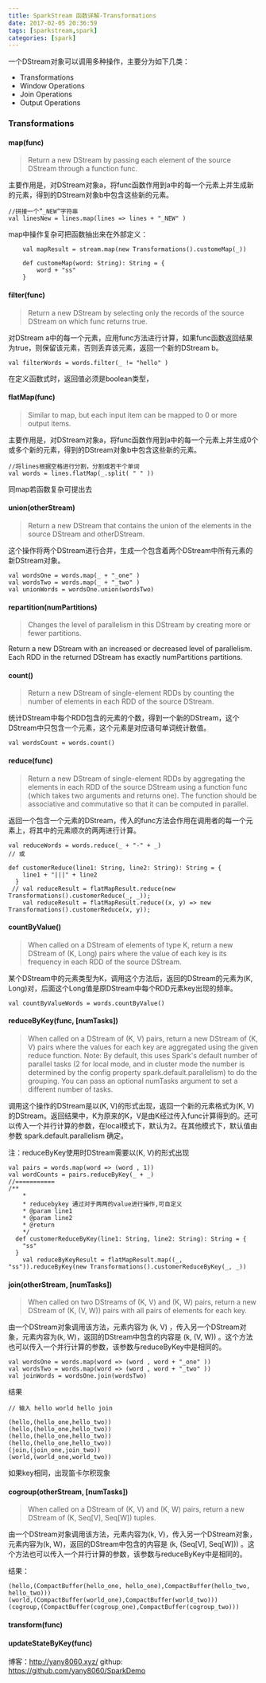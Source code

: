 ```yaml
---
title: SparkStream 函数详解-Transformations
date: 2017-02-05 20:36:59
tags: [sparkstream,spark]
categories: [spark]
---
```

一个DStream对象可以调用多种操作，主要分为如下几类：
* Transformations
* Window Operations
* Join Operations
* Output Operations

### Transformations
#### map(func)
> Return a new DStream by passing each element of the source DStream through a function func.

主要作用是，对DStream对象a，将func函数作用到a中的每一个元素上并生成新的元素，得到的DStream对象b中包含这些新的元素。
```
//拼接一个”_NEW”字符串
val linesNew = lines.map(lines => lines + "_NEW" )
```
map中操作复杂可把函数抽出来在外部定义：
```
    val mapResult = stream.map(new Transformations().customeMap(_))

    def customeMap(word: String): String = {
        word + "ss"
    }
```

#### filter(func)
> Return a new DStream by selecting only the records of the source DStream on which func returns true.

对DStream a中的每一个元素，应用func方法进行计算，如果func函数返回结果为true，则保留该元素，否则丢弃该元素，返回一个新的DStream b。
```
val filterWords = words.filter(_ != "hello" )
```
在定义函数式时，返回值必须是boolean类型，

#### flatMap(func)
> Similar to map, but each input item can be mapped to 0 or more output items.

主要作用是，对DStream对象a，将func函数作用到a中的每一个元素上并生成0个或多个新的元素，得到的DStream对象b中包含这些新的元素。
```
//将lines根据空格进行分割，分割成若干个单词
val words = lines.flatMap(_.split( " " ))
```
同map若函数复杂可提出去

#### union(otherStream)
> Return a new DStream that contains the union of the elements in the source DStream and otherDStream.

这个操作将两个DStream进行合并，生成一个包含着两个DStream中所有元素的新DStream对象。
```
val wordsOne = words.map(_ + "_one" )
val wordsTwo = words.map(_ + "_two" )
val unionWords = wordsOne.union(wordsTwo)
```

#### repartition(numPartitions)
> Changes the level of parallelism in this DStream by creating more or fewer partitions.

Return a new DStream with an increased or decreased level of parallelism. Each RDD in the returned DStream has exactly numPartitions partitions.

#### count()
> Return a new DStream of single-element RDDs by counting the number of elements in each RDD of the source DStream.

统计DStream中每个RDD包含的元素的个数，得到一个新的DStream，这个DStream中只包含一个元素，这个元素是对应语句单词统计数值。
```
val wordsCount = words.count()
```

#### reduce(func)
> Return a new DStream of single-element RDDs by aggregating the elements in each RDD of the source DStream using a function func (which takes two arguments and returns one). The function should be associative and commutative so that it can be computed in parallel.

返回一个包含一个元素的DStream，传入的func方法会作用在调用者的每一个元素上，将其中的元素顺次的两两进行计算。
```
val reduceWords = words.reduce(_ + "-" + _)
// 或

def customerReduce(line1: String, line2: String): String = {
    line1 + "|||" + line2
  }
 // val reduceResult = flatMapResult.reduce(new Transformations().customerReduce(_, _));
    val reduceResult = flatMapResult.reduce((x, y) => new Transformations().customerReduce(x, y));
```

#### countByValue()
> When called on a DStream of elements of type K, return a new DStream of (K, Long) pairs where the value of each key is its frequency in each RDD of the source DStream.

某个DStream中的元素类型为K，调用这个方法后，返回的DStream的元素为(K, Long)对，后面这个Long值是原DStream中每个RDD元素key出现的频率。
```
val countByValueWords = words.countByValue()
```

#### reduceByKey(func, [numTasks])
> When called on a DStream of (K, V) pairs, return a new DStream of (K, V) pairs where the values for each key are aggregated using the given reduce function. Note: By default, this uses Spark's default number of parallel tasks (2 for local mode, and in cluster mode the number is determined by the config property spark.default.parallelism) to do the grouping. You can pass an optional numTasks argument to set a different number of tasks.

调用这个操作的DStream是以(K, V)的形式出现，返回一个新的元素格式为(K, V)的DStream。返回结果中，K为原来的K，V是由K经过传入func计算得到的。还可以传入一个并行计算的参数，在local模式下，默认为2。在其他模式下，默认值由参数 spark.default.parallelism 确定。

注：reduceByKey使用时DStream需要以(K, V)的形式出现
```
val pairs = words.map(word => (word , 1))
val wordCounts = pairs.reduceByKey(_ + _)
//===========
/**
    * 
    * reducebykey 通过对于两两的value进行操作,可自定义
    * @param line1
    * @param line2
    * @return
    */
  def customerReduceByKey(line1: String, line2: String): String = {
    "ss"
  }
    val reduceByKeyResult = flatMapResult.map((_, "ss")).reduceByKey(new Transformations().customerReduceByKey(_, _))
```

#### join(otherStream, [numTasks])
> When called on two DStreams of (K, V) and (K, W) pairs, return a new DStream of (K, (V, W)) pairs with all pairs of elements for each key.

由一个DStream对象调用该方法，元素内容为 (k, V) ，传入另一个DStream对象，元素内容为(k, W)，返回的DStream中包含的内容是 (k, (V, W)) 。这个方法也可以传入一个并行计算的参数，该参数与reduceByKey中是相同的。
```
val wordsOne = words.map(word => (word , word + "_one" ))
val wordsTwo = words.map(word => (word , word + "_two" ))
val joinWords = wordsOne.join(wordsTwo)

```
结果
```
// 输入 hello world hello join

(hello,(hello_one,hello_two))
(hello,(hello_one,hello_two))
(hello,(hello_one,hello_two))
(hello,(hello_one,hello_two))
(join,(join_one,join_two))
(world,(world_one,world_two))
```
如果key相同，出现笛卡尔积现象

#### cogroup(otherStream, [numTasks])
> When called on a DStream of (K, V) and (K, W) pairs, return a new DStream of (K, Seq[V], Seq[W]) tuples.

由一个DStream对象调用该方法，元素内容为(k, V)，传入另一个DStream对象，元素内容为(k, W)，返回的DStream中包含的内容是 (k, (Seq[V], Seq[W])) 。这个方法也可以传入一个并行计算的参数，该参数与reduceByKey中是相同的。

结果：
```
(hello,(CompactBuffer(hello_one, hello_one),CompactBuffer(hello_two, hello_two)))
(world,(CompactBuffer(world_one),CompactBuffer(world_two)))
(cogroup,(CompactBuffer(cogroup_one),CompactBuffer(cogroup_two)))
```

#### transform(func)
#### updateStateByKey(func)

博客：http://yany8060.xyz/
githup: https://github.com/yany8060/SparkDemo